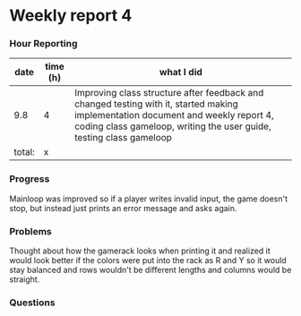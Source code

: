 # Weekly report 4

### Hour Reporting
| **date** | **time (h)** | **what I did** 
| --------- | ----------- | --------- 
| 9.8 | 4 | Improving class structure after feedback and changed testing with it, started making implementation document and weekly report 4, coding class gameloop, writing the user guide, testing class gameloop
| total: | x

### Progress
Mainloop was improved so if a player writes invalid input, the game doesn't stop, but instead just prints an error message and asks again. 

### Problems
Thought about how the gamerack looks when printing it and realized it would look better if the colors were put into the rack as R and Y so it would stay balanced and rows wouldn't be different lengths and columns would be straight.  

### Questions
